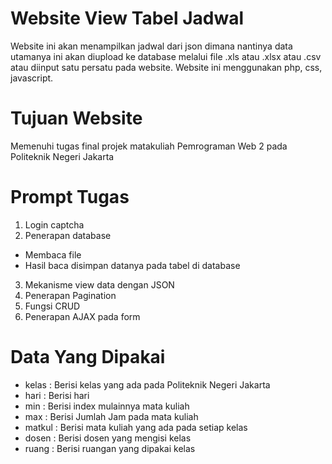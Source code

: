 # Website View Tabel Jadwal
Website ini akan menampilkan jadwal dari json dimana nantinya data utamanya ini akan diupload ke database melalui
file .xls atau .xlsx atau .csv atau diinput satu persatu pada website. Website ini menggunakan php, css, javascript.

# Tujuan Website
Memenuhi tugas final projek matakuliah Pemrograman Web 2 pada Politeknik Negeri Jakarta

# Prompt Tugas
1. Login captcha
2. Penerapan database
  - Membaca file
  - Hasil baca disimpan datanya pada tabel di database
3. Mekanisme view data dengan JSON
4. Penerapan Pagination
5. Fungsi CRUD
6. Penerapan AJAX pada form

# Data Yang Dipakai
- kelas   : Berisi kelas yang ada pada Politeknik Negeri Jakarta
- hari    : Berisi hari 
- min     : Berisi index mulainnya mata kuliah
- max     : Berisi Jumlah Jam pada mata kuliah
- matkul  : Berisi mata kuliah yang ada pada setiap kelas
- dosen   : Berisi dosen yang mengisi kelas
- ruang   : Berisi ruangan yang dipakai kelas
